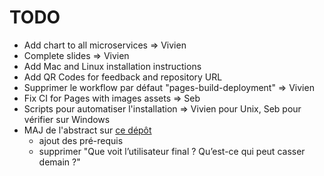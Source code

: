 # TODO

- Add chart to all microservices => Vivien
- Complete slides => Vivien
- Add Mac and Linux installation instructions
- Add QR Codes for feedback and repository URL
- Supprimer le workflow par défaut "pages-build-deployment" => Vivien
- Fix CI for Pages with images assets => Seb
- Scripts pour automatiser l'installation => Vivien pour Unix, Seb pour vérifier sur Windows
- MAJ de l'abstract sur [ce dépôt](https://github.com/GDG-Nantes/Devfest2025/blob/main/data/sessions/2h_chrono_pour_traquer_tout_ce_qui_bouge_dans_ton_backend_avec_opentelemetry.yml)
  - ajout des pré-requis
  - supprimer "Que voit l’utilisateur final ? Qu’est-ce qui peut casser demain ?"
